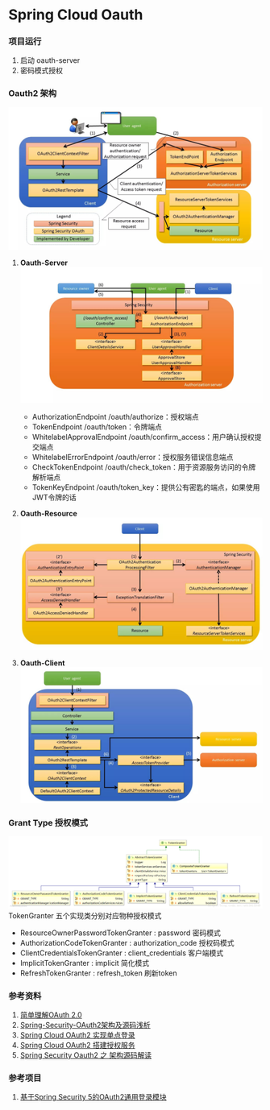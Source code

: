 Spring Cloud Oauth
===

### 项目运行
1. 启动 oauth-server
2. 密码模式授权

### Oauth2 架构
![Oauth Arch](resources/oauth2_architechture.jpg)
1. **Oauth-Server**
    ![Oauth-Server](resources/oauth2_server_arch.jpg)
    - AuthorizationEndpoint /oauth/authorize：授权端点
    - TokenEndpoint /oauth/token：令牌端点
    - WhitelabelApprovalEndpoint /oauth/confirm_access：用户确认授权提交端点
    - WhitelabelErrorEndpoint /oauth/error：授权服务错误信息端点
    - CheckTokenEndpoint /oauth/check_token：用于资源服务访问的令牌解析端点
    - TokenKeyEndpoint /oauth/token_key：提供公有密匙的端点，如果使用JWT令牌的话
    
2. **Oauth-Resource**
    ![Oauth-Resource](resources/oauth2_resource_arch.jpg)
3. **Oauth-Client**
    ![Oauth-Client](resources/oauth2_client_arch.jpg)

### Grant Type 授权模式
![TokenGranter](resources/grant_type.jpg)
TokenGranter 五个实现类分别对应物种授权模式
 - ResourceOwnerPasswordTokenGranter : password 密码模式
 - AuthorizationCodeTokenGranter : authorization_code 授权码模式
 - ClientCredentialsTokenGranter : client_credentials 客户端模式
 - ImplicitTokenGranter : implicit 简化模式
 - RefreshTokenGranter : refresh_token 刷新token

### 参考资料
1. [简单理解OAuth 2.0](https://juejin.im/post/5b3b3b61f265da0f955ca780)
4. [Spring-Security-OAuth2架构及源码浅析](https://juejin.im/post/5b3f283af265da0f6012ef30)
1. [Spring Cloud OAuth2 实现单点登录](https://www.jianshu.com/p/ea0a7d89f5f0)
2. [Spring Cloud OAuth2 搭建授权服务](https://www.cnblogs.com/fp2952/p/8973613.html)
3. [Spring Security Oauth2 之 架构源码解读](https://blog.csdn.net/wuzhiwei549/article/details/79808509)

### 参考项目
1. [基于Spring Security 5的OAuth2通用登录模块](https://gitee.com/dgut-sai/security-oauth2)